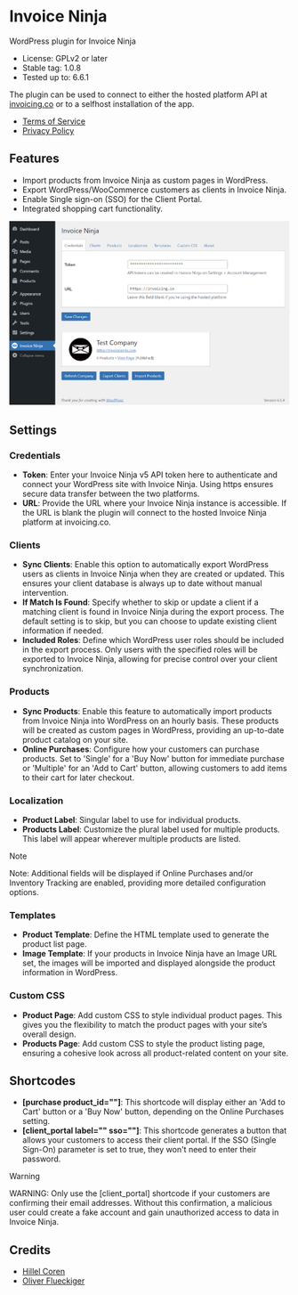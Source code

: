 # Invoice Ninja

WordPress plugin for Invoice Ninja

* License: GPLv2 or later
* Stable tag: 1.0.8
* Tested up to: 6.6.1

The plugin can be used to connect to either the hosted platform API at [invoicing.co](https://invoicing.co) or to a selfhost installation of the app.

* [Terms of Service](https://invoiceninja.com/terms/)
* [Privacy Policy](https://invoiceninja.com/privacy-policy/)

## Features
* Import products from Invoice Ninja as custom pages in WordPress.
* Export WordPress/WooCommerce customers as clients in Invoice Ninja.
* Enable Single sign-on (SSO) for the Client Portal.
* Integrated shopping cart functionality.

<p align="center">
    <img src="https://github.com/invoiceninja/wordpress/blob/main/assets/images/screenshot.png?raw=true" alt="Screenshot"/>
</p>

## Settings

### Credentials
- **Token**: Enter your Invoice Ninja v5 API token here to authenticate and connect your WordPress site with Invoice Ninja. Using https ensures secure data transfer between the two platforms.
- **URL**: Provide the URL where your Invoice Ninja instance is accessible. If the URL is blank the plugin will connect to the hosted Invoice Ninja platform at invoicing.co.

### Clients
- **Sync Clients**: Enable this option to automatically export WordPress users as clients in Invoice Ninja when they are created or updated. This ensures your client database is always up to date without manual intervention.
- **If Match Is Found**: Specify whether to skip or update a client if a matching client is found in Invoice Ninja during the export process. The default setting is to skip, but you can choose to update existing client information if needed.
- **Included Roles**: Define which WordPress user roles should be included in the export process. Only users with the specified roles will be exported to Invoice Ninja, allowing for precise control over your client synchronization.

### Products
- **Sync Products**: Enable this feature to automatically import products from Invoice Ninja into WordPress on an hourly basis. These products will be created as custom pages in WordPress, providing an up-to-date product catalog on your site.
- **Online Purchases**: Configure how your customers can purchase products. Set to 'Single' for a 'Buy Now' button for immediate purchase or 'Multiple' for an 'Add to Cart' button, allowing customers to add items to their cart for later checkout.

### Localization
- **Product Label**: Singular label to use for individual products.
- **Products Label**: Customize the plural label used for multiple products. This label will appear wherever multiple products are listed.

> [!NOTE]  
> Note: Additional fields will be displayed if Online Purchases and/or Inventory Tracking are enabled, providing more detailed configuration options.

### Templates
- **Product Template**: Define the HTML template used to generate the product list page. 
- **Image Template**: If your products in Invoice Ninja have an Image URL set, the images will be imported and displayed alongside the product information in WordPress.

### Custom CSS
- **Product Page**: Add custom CSS to style individual product pages. This gives you the flexibility to match the product pages with your site’s overall design.
- **Products Page**: Add custom CSS to style the product listing page, ensuring a cohesive look across all product-related content on your site.

## Shortcodes

- **[purchase product_id=""]**: This shortcode will display either an 'Add to Cart' button or a 'Buy Now' button, depending on the Online Purchases setting.
- **[client_portal label="" sso=""]**: This shortcode generates a button that allows your customers to access their client portal. If the SSO (Single Sign-On) parameter is set to true, they won't need to enter their password.

> [!WARNING]  
> WARNING: Only use the [client_portal] shortcode if your customers are confirming their email addresses. Without this confirmation, a malicious user could create a fake account and gain unauthorized access to data in Invoice Ninja.

## Credits
* [Hillel Coren](https://hillel.dev)
* [Oliver Flueckiger](https://www.oliver-flueckiger.ch)
